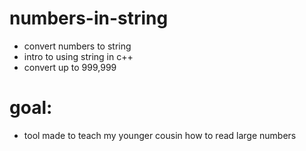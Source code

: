 # numbers-in-string
- convert numbers to string
- intro to using string in c++
- convert up to 999,999

# goal:
- tool made to teach my younger cousin how to read large numbers
